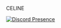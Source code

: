 CELINE


[![Discord Presence](https://lanyard-profile-readme.vercel.app/api/609044650019258407?theme=dark&bg=000000&animated=true&hideDiscrim=false&borderRadius=10px&idleMessage=Probably%20asleep)](https://discord.com/users/898990165266169939)
